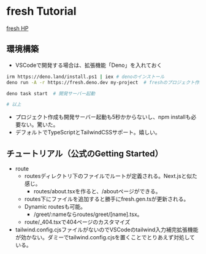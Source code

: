 # fresh Tutorial

[fresh HP](https://fresh.deno.dev/)


## 環境構築
* VSCodeで開発する場合は、拡張機能「Deno」を入れておく
```bash
irm https://deno.land/install.ps1 | iex # denoのインストール
deno run -A -r https://fresh.deno.dev my-project  # freshのプロジェクト作成

deno task start  # 開発サーバー起動

# 以上
```
* プロジェクト作成も開発サーバー起動も5秒かからないし、npm installも必要ない。驚いた。
* デフォルトでTypeScriptとTailwindCSSサポート。嬉しい。


## チュートリアル（公式のGetting Started）
* route
  * routesディレクトリ下のファイルでルートが定義される。Next.jsと似た感じ。
    * routes/about.tsxを作ると、/aboutページができる。
  * routes下にファイルを追加すると勝手にfresh.gen.tsが更新される。
  * Dynamic routesも可能。
    * /greet/:nameならroutes/greet/[name].tsx。
  * route/_404.tsxで404ページのカスタマイズ
* tailwind.config.cjsファイルがないのでVSCodeのtailwind入力補完拡張機能が効かない。ダミーでtailwind.config.cjsを置くことでとりあえず対処している。

